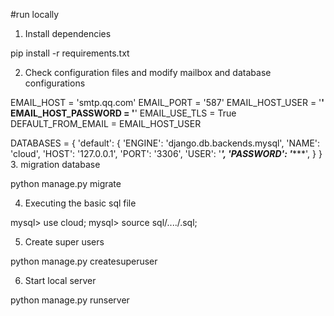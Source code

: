#run locally 
1. Install dependencies
   
  pip install -r requirements.txt

2. Check configuration files and modify mailbox and database configurations

  EMAIL_HOST = 'smtp.qq.com'
  EMAIL_PORT = '587'
  EMAIL_HOST_USER = '******'
  EMAIL_HOST_PASSWORD = '******'
  EMAIL_USE_TLS = True
  DEFAULT_FROM_EMAIL = EMAIL_HOST_USER
  
  
  DATABASES = {
      'default': {
          'ENGINE': 'django.db.backends.mysql',
          'NAME': 'cloud',
          'HOST': '127.0.0.1',
          'PORT': '3306',
          'USER': '***',
          'PASSWORD': '******',
      }
  }
3. migration database

  python manage.py migrate

4. Executing the basic sql file
   
  mysql> use cloud;
  mysql> source sql/..../.sql;

5. Create super users 

  python manage.py createsuperuser

6. Start local server 

  python manage.py runserver
